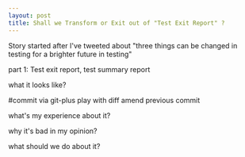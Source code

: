 ```yaml
---
layout: post
title: Shall we Transform or Exit out of "Test Exit Report" ?
---
```

Story started after I've tweeted about "three things can be changed in testing for a brighter future in testing"

part 1: Test exit report, test summary report

what it looks like?

#commit via git-plus play with diff
amend previous commit

what's my experience about it?





why it's bad in my opinion?




what should we do about it?
